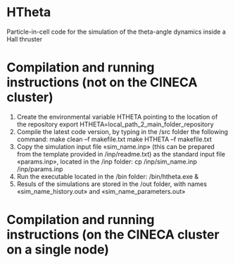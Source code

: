 # HTheta
Particle-in-cell code for the simulation of the theta-angle dynamics inside a Hall thruster

# Compilation and running instructions (not on the CINECA cluster)
1) Create the environmental variable HTHETA pointing to the location of the repository
export HTHETA=local_path_2_main_folder_repository  
2) Compile the latest code version, by typing in the /src folder the following command:
make clean –f makefile.txt
make HTHETA –f makefile.txt
3) Copy the simulation input file «sim_name.inp» (this can be prepared from the template provided in /inp/readme.txt) as the standard input file «params.inp», located in the /inp folder:
cp /inp/sim_name.inp /inp/params.inp
4) Run the executable located in the /bin folder:
/bin/htheta.exe &
5) Resuls of the simulations are stored in the /out folder, with names «sim_name_history.out» and «sim_name_parameters.out»

# Compilation and running instructions (on the CINECA cluster on a single node)
